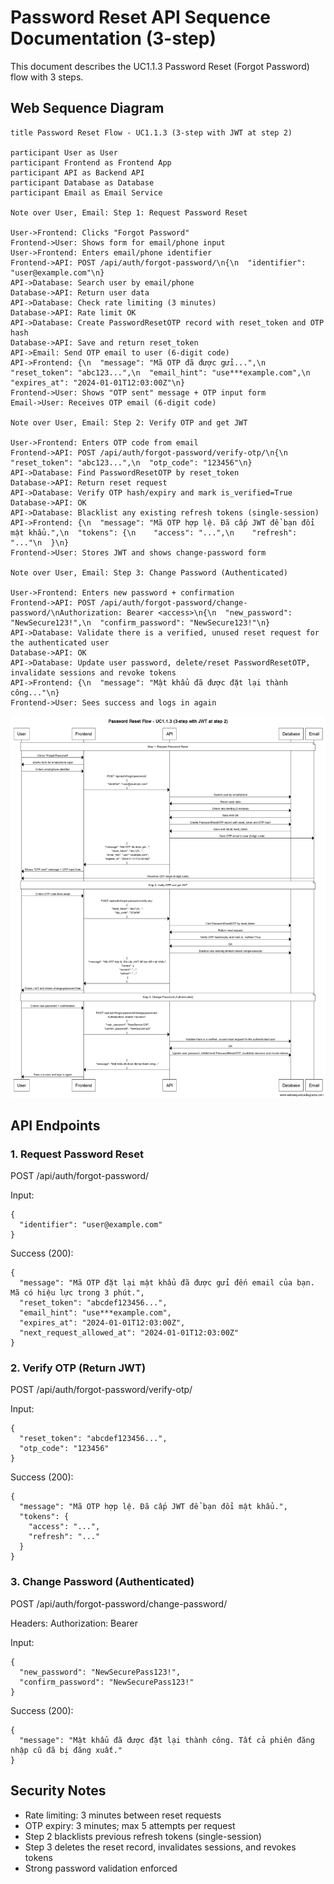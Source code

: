 # Password Reset API Sequence Documentation (3-step)

This document describes the UC1.1.3 Password Reset (Forgot Password) flow with 3 steps.

## Web Sequence Diagram

```
title Password Reset Flow - UC1.1.3 (3-step with JWT at step 2)

participant User as User
participant Frontend as Frontend App
participant API as Backend API
participant Database as Database
participant Email as Email Service

Note over User, Email: Step 1: Request Password Reset

User->Frontend: Clicks "Forgot Password"
Frontend->User: Shows form for email/phone input
User->Frontend: Enters email/phone identifier
Frontend->API: POST /api/auth/forgot-password/\n{\n  "identifier": "user@example.com"\n}
API->Database: Search user by email/phone
Database->API: Return user data
API->Database: Check rate limiting (3 minutes)
Database->API: Rate limit OK
API->Database: Create PasswordResetOTP record with reset_token and OTP hash
Database->API: Save and return reset_token
API->Email: Send OTP email to user (6-digit code)
API->Frontend: {\n  "message": "Mã OTP đã được gửi...",\n  "reset_token": "abc123...",\n  "email_hint": "use***example.com",\n  "expires_at": "2024-01-01T12:03:00Z"\n}
Frontend->User: Shows "OTP sent" message + OTP input form
Email->User: Receives OTP email (6-digit code)

Note over User, Email: Step 2: Verify OTP and get JWT

User->Frontend: Enters OTP code from email
Frontend->API: POST /api/auth/forgot-password/verify-otp/\n{\n  "reset_token": "abc123...",\n  "otp_code": "123456"\n}
API->Database: Find PasswordResetOTP by reset_token
Database->API: Return reset request
API->Database: Verify OTP hash/expiry and mark is_verified=True
Database->API: OK
API->Database: Blacklist any existing refresh tokens (single-session)
API->Frontend: {\n  "message": "Mã OTP hợp lệ. Đã cấp JWT để bạn đổi mật khẩu.",\n  "tokens": {\n    "access": "...",\n    "refresh": "..."\n  }\n}
Frontend->User: Stores JWT and shows change-password form

Note over User, Email: Step 3: Change Password (Authenticated)

User->Frontend: Enters new password + confirmation
Frontend->API: POST /api/auth/forgot-password/change-password/\nAuthorization: Bearer <access>\n{\n  "new_password": "NewSecure123!",\n  "confirm_password": "NewSecure123!"\n}
API->Database: Validate there is a verified, unused reset request for the authenticated user
Database->API: OK
API->Database: Update user password, delete/reset PasswordResetOTP, invalidate sessions and revoke tokens
API->Frontend: {\n  "message": "Mật khẩu đã được đặt lại thành công..."\n}
Frontend->User: Sees success and logs in again
```

![img.png](img.png)

## API Endpoints

### 1. Request Password Reset

POST /api/auth/forgot-password/

Input:
```
{
  "identifier": "user@example.com"
}
```

Success (200):
```
{
  "message": "Mã OTP đặt lại mật khẩu đã được gửi đến email của bạn. Mã có hiệu lực trong 3 phút.",
  "reset_token": "abcdef123456...",
  "email_hint": "use***example.com",
  "expires_at": "2024-01-01T12:03:00Z",
  "next_request_allowed_at": "2024-01-01T12:03:00Z"
}
```

### 2. Verify OTP (Return JWT)

POST /api/auth/forgot-password/verify-otp/

Input:
```
{
  "reset_token": "abcdef123456...",
  "otp_code": "123456"
}
```

Success (200):
```
{
  "message": "Mã OTP hợp lệ. Đã cấp JWT để bạn đổi mật khẩu.",
  "tokens": {
    "access": "...",
    "refresh": "..."
  }
}
```

### 3. Change Password (Authenticated)

POST /api/auth/forgot-password/change-password/

Headers: Authorization: Bearer <access>

Input:
```
{
  "new_password": "NewSecurePass123!",
  "confirm_password": "NewSecurePass123!"
}
```

Success (200):
```
{
  "message": "Mật khẩu đã được đặt lại thành công. Tất cả phiên đăng nhập cũ đã bị đăng xuất."
}
```

## Security Notes

- Rate limiting: 3 minutes between reset requests
- OTP expiry: 3 minutes; max 5 attempts per request
- Step 2 blacklists previous refresh tokens (single-session)
- Step 3 deletes the reset record, invalidates sessions, and revokes tokens
- Strong password validation enforced
